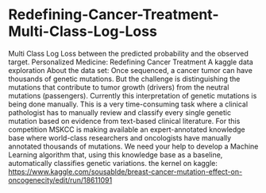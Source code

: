# Redefining-Cancer-Treatment-Multi-Class-Log-Loss
Multi Class Log Loss between the predicted probability and the observed target.
Personalized Medicine: Redefining Cancer Treatment
A kaggle data exploration
About the data set:
Once sequenced, a cancer tumor can have thousands of genetic mutations. But the challenge is distinguishing the mutations that contribute to tumor growth (drivers) from the neutral mutations (passengers).
Currently this interpretation of genetic mutations is being done manually. This is a very time-consuming task where a clinical pathologist has to manually review and classify every single genetic mutation based on evidence from text-based clinical literature.
For this competition MSKCC is making available an expert-annotated knowledge base where world-class researchers and oncologists have manually annotated thousands of mutations.
We need your help to develop a Machine Learning algorithm that, using this knowledge base as a baseline, automatically classifies genetic variations.
the kernel on kaggle: https://www.kaggle.com/sousablde/breast-cancer-mutation-effect-on-oncogenecity/edit/run/18611091
